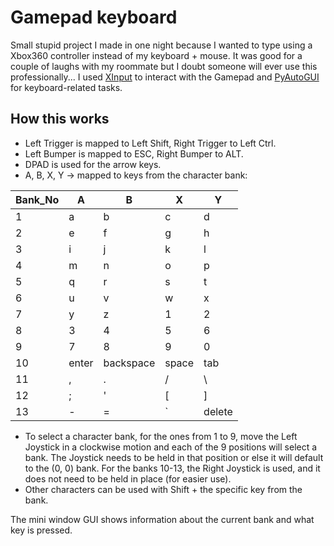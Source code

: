 # Gamepad keyboard

Small stupid project I made in one night because I wanted to type using a Xbox360 controller instead of my keyboard + mouse. It was good for a couple of laughs with my roommate but I doubt someone will ever use this professionally... I used [XInput](https://github.com/Zuzu-Typ/XInput-Python) to interact with the Gamepad and [PyAutoGUI](https://github.com/asweigart/pyautogui/tree/master) for keyboard-related tasks.

## How this works

- Left Trigger is mapped to Left Shift, Right Trigger to Left Ctrl.
- Left Bumper is mapped to ESC, Right Bumper to ALT.
- DPAD is used for the arrow keys.
- A, B, X, Y -> mapped to keys from the character bank:

<!-- I ain't making this prettier-->
| Bank_No  | A     | B  | X | Y |
| -------  | -     | - | - | - |
|    1     | a     | b | c | d |
|    2     | e     | f | g | h |
|    3     | i     | j | k | l |
|    4     | m     | n | o | p |
|    5     | q     | r | s | t |
|    6     | u     | v | w | x |
|    7     | y     | z         | 1 | 2 |
|    8     | 3     | 4         | 5 | 6 |
|    9     | 7     | 8         | 9 | 0 |
|    10    | enter | backspace | space | tab |
|    11    | ,     | . | / | \ |
|    12    | ;     | ' | [ | ] |
|    13    | -     | = | ` | delete |

- To select a character bank, for the ones from 1 to 9, move the Left Joystick in a clockwise motion and each of the 9 positions will select a bank. The Joystick needs to be held in that position or else it will default to the (0, 0) bank. For the banks 10-13, the Right Joystick is used, and it does not need to be held in place (for easier use).
- Other characters can be used with Shift + the specific key from the bank.

The mini window GUI shows information about the current bank and what key is pressed.
